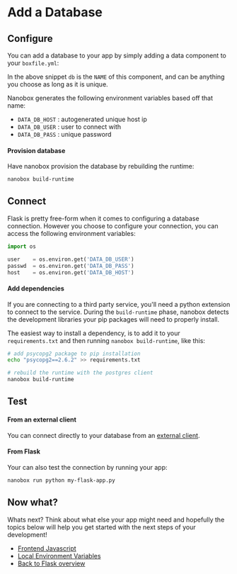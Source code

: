 # Add a Database

## Configure
You can add a database to your app by simply adding a data component to your `boxfile.yml`:

<div class="meta" data-class="snippet" data-optional-components="postgres,mysql,mongo" ></div>

In the above snippet `db` is the `NAME` of this component, and can be anything you choose as long as it is unique.

Nanobox generates the following environment variables based off that name:

* `DATA_DB_HOST` : autogenerated unique host ip
* `DATA_DB_USER` : user to connect with
* `DATA_DB_PASS` : unique password

#### Provision database
Have nanobox provision the database by rebuilding the runtime:

```bash
nanobox build-runtime
```

## Connect
Flask is pretty free-form when it comes to configuring a database connection. However you choose to configure your connection, you can access the following environment variables:

```python
import os

user    = os.environ.get('DATA_DB_USER')
passwd  = os.environ.get('DATA_DB_PASS')
host    = os.environ.get('DATA_DB_HOST')
```

#### Add dependencies
If you are connecting to a third party service, you'll need a python extension to connect to the service. During the `build-runtime` phase, nanobox detects the development libraries your pip packages will need to properly install.

The easiest way to install a dependency, is to add it to your `requirements.txt` and then running `nanobox build-runtime`, like this:

```bash
# add psycopg2 package to pip installation
echo "psycopg2==2.6.2" >> requirements.txt

# rebuild the runtime with the postgres client
nanobox build-runtime
```

## Test

#### From an external client
You can connect directly to your database from an <a href="https://docs.nanobox.io/local-dev/managing-local-data/" target="\_blank">external client</a>.

#### From Flask
Your can also test the connection by running your app:

```bash
nanobox run python my-flask-app.py
```

## Now what?
Whats next? Think about what else your app might need and hopefully the topics below will help you get started with the next steps of your development!

* [Frontend Javascript](/python/flask/frontend-javascript)
* [Local Environment Variables](/python/flask/local-evars)
* [Back to Flask overview](/python/flask)
